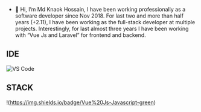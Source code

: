 - 👋 Hi, I’m Md Knaok Hossain, I have been working professionally as a software developer since Nov 2018. For last two and more than half years (+2.11), I have been working as the full-stack developer at multiple projects. Interestingly, for last almost three years I have been working with “Vue Js and Laravel” for frontend and backend. 

## IDE 
![VS Code](https://img.shields.io/badge/-VSCode-%23007ACC?style=flat-square&logo=visual-studio-code)

## STACK
!(https://img.shields.io/badge/Vue%20Js-Javascript-green)

<!---
kanok-bs/kanok-bs is a ✨ special ✨ repository because its `README.md` (this file) appears on your GitHub profile.
You can click the Preview link to take a look at your changes.
--->
